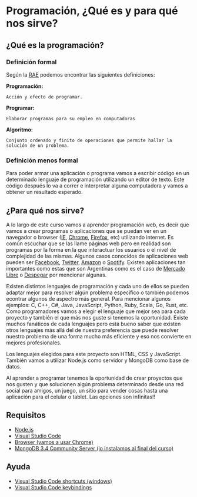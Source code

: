 # Programación, ¿Qué es y para qué nos sirve?


## ¿Qué es la programación?

### Definición formal

Según la [RAE](http://www.rae.es/) podemos encontrar las siguientes definiciones:

**Programación:**
```
Acción y efecto de programar.
```

**Programar:**
```
Elaborar programas para su empleo en computadoras
```

**Algoritmo:**
```
Conjunto ordenado y finito de operaciones que permite hallar la solución de un problema.
```

### Definición menos formal

Para poder armar una aplicación o programa vamos a escribir código en un determinado lenguaje de programación utilizando un editor de texto. Este código después lo va a correr e interpretar alguna computadora y vamos a obtener un resultado esperado.

## ¿Para qué nos sirve?

A lo largo de este curso vamos a aprender programación web, es decir que vamos a crear programas o aplicaciones que se puedan ver en un navegador o browser ([IE](https://support.microsoft.com/es-es/help/17621/internet-explorer-downloads), [Chrome](https://www.google.es/chrome/browser/desktop/index.html), [Firefox](https://www.mozilla.org/es-AR/firefox/new/), etc) utilizando internet. Es común escuchar que se las llame páginas web pero en realidad son programas por la forma en la que interactuar los usuarios o el nivel de complejidad de las mismas. Algunos casos conocidos de aplicaciones web pueden ser [Facebook](facebook.com), [Twitter](twitter.com), [Amazon](amazon.com) o [Spotify](https://www.spotify.com). Existen aplicaciones tan importantes como estas que son Argentinas como es el caso de [Mercado Libre](mercadolibre.com.ar) o [Despegar](despegar.com.ar) por mencionar algunas.

Existen distintos lenguajes de programación y cada uno de ellos se pueden adaptar mejor para resolver algún problema específico o también podemos econtrar algunos de aspectro más general. Para mencionar algunos ejemplos: C, C++, C#, Java, JavaScript, Python, Ruby, Scala, Go, Rust, etc. Como programadores vamos a elegir el lenguaje que mejor sea para cada proyecto y también el que más nos guste si tenemos la oportunidad. Existe muchos fanáticos de cada lenguajes pero está bueno saber que existen otros lenguajes más allá del de nuestra preferencia que puede resolver nuestro problema de una forma mucho más eficiente y eso nos convierte en mejores profesionales.

Los lenguajes elegidos para este proyecto son HTML, CSS y JavaScript. También vamos a utilizar Node.js como servidor y MongoDB como base de datos.

Al aprender a programar tenemos la oportunidad de crear proyectos que nos gusten y que solucionen algún problema determinado desde una red social para amigos, un juego, un sitio para vender cosas hasta una aplicación para el celular o tablet. Las opciones son infinitas!!

## Requisitos
* [Node.js](https://nodejs.org/es/download)
* [Visual Studio Code](https://code.visualstudio.com)
* [Browser (vamos a usar Chrome)](https://www.google.com/chrome/browser/desktop/index.html)
* [MongoDB 3.4 Community Server (lo instalamos al final del curso)](https://www.mongodb.com/download-center#community)

## Ayuda
* [Visual Studio Code shortcuts (windows)](https://code.visualstudio.com/shortcuts/keyboard-shortcuts-windows.pdf)
* [Visual Studio Code keybindings](https://code.visualstudio.com/docs/getstarted/keybindings)